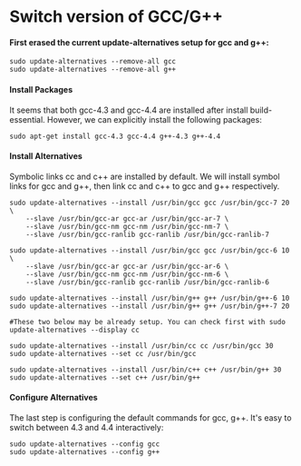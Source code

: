 # Switch version of GCC/G++


#### First erased the current update-alternatives setup for gcc and g++:
```
sudo update-alternatives --remove-all gcc 
sudo update-alternatives --remove-all g++
```
#### Install Packages

It seems that both gcc-4.3 and gcc-4.4 are installed after install build-essential. However, we can explicitly install the following packages:
```
sudo apt-get install gcc-4.3 gcc-4.4 g++-4.3 g++-4.4
```
#### Install Alternatives

Symbolic links cc and c++ are installed by default. We will install symbol links for gcc and g++, then link cc and c++ to gcc and g++ respectively.
```
sudo update-alternatives --install /usr/bin/gcc gcc /usr/bin/gcc-7 20 \
    --slave /usr/bin/gcc-ar gcc-ar /usr/bin/gcc-ar-7 \
    --slave /usr/bin/gcc-nm gcc-nm /usr/bin/gcc-nm-7 \
    --slave /usr/bin/gcc-ranlib gcc-ranlib /usr/bin/gcc-ranlib-7
    
sudo update-alternatives --install /usr/bin/gcc gcc /usr/bin/gcc-6 10 \
    --slave /usr/bin/gcc-ar gcc-ar /usr/bin/gcc-ar-6 \
    --slave /usr/bin/gcc-nm gcc-nm /usr/bin/gcc-nm-6 \
    --slave /usr/bin/gcc-ranlib gcc-ranlib /usr/bin/gcc-ranlib-6

sudo update-alternatives --install /usr/bin/g++ g++ /usr/bin/g++-6 10
sudo update-alternatives --install /usr/bin/g++ g++ /usr/bin/g++-7 20

#These two below may be already setup. You can check first with sudo update-alternatives --display cc

sudo update-alternatives --install /usr/bin/cc cc /usr/bin/gcc 30
sudo update-alternatives --set cc /usr/bin/gcc

sudo update-alternatives --install /usr/bin/c++ c++ /usr/bin/g++ 30
sudo update-alternatives --set c++ /usr/bin/g++

```
#### Configure Alternatives

The last step is configuring the default commands for gcc, g++. It's easy to switch between 4.3 and 4.4 interactively:
```
sudo update-alternatives --config gcc
sudo update-alternatives --config g++
```
